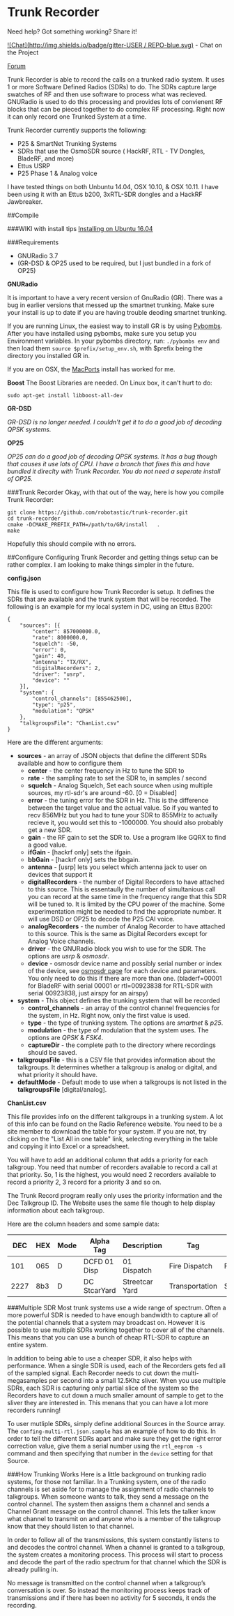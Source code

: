 

Trunk Recorder
=================
Need help? Got something working? Share it!

[![Chat](http://img.shields.io/badge/gitter-USER / REPO-blue.svg)]( https://gitter.im/trunk-recorder/Lobby?utm_source=share-link&utm_medium=link&utm_campaign=share-link) - Chat on the Project

[ Forum](https://groups.google.com/d/forum/trunk-recorder)

Trunk Recorder is able to record the calls on a trunked radio system. It uses 1 or more Software Defined Radios (SDRs) to do. The SDRs capture large swatches of RF and then use software to process what was recieved. GNURadio is used to do this processing and provides lots of convienent RF blocks that can be pieced together to do complex RF processing. Right now it can only record one Trunked System at a time.

Trunk Recorder currently supports the following:
 - P25 & SmartNet Trunking Systems
 - SDRs that use the OsmoSDR source ( HackRF, RTL - TV Dongles, BladeRF, and more)
 - Ettus USRP
 - P25 Phase 1 & Analog voice
 
I have tested things on both Unbuntu 14.04, OSX 10.10, & OSX 10.11. I have been using it with an Ettus b200, 3xRTL-SDR dongles and a HackRF Jawbreaker.

##Compile

###WIKI with install tips
 [Installing on Ubuntu 16.04](https://github.com/robotastic/trunk-recorder/wiki)

###Requirements
 - GNURadio 3.7
 - (GR-DSD & OP25 used to be required, but I just bundled in a fork of OP25)
  
**GNURadio**

It is important to have a very recent version of GnuRadio (GR). There was a bug in earlier versions that messed up the smartnet trunking. Make sure your install is up to date if you are having trouble deoding smartnet trunking.

If you are running Linux, the easiest way to install GR is by using [Pybombs](http://gnuradio.org/redmine/projects/pybombs/wiki). After you have installed using pybombs, make sure you setup you Environment variables. In your pybombs directory, run: `./pybombs env` and then load them `source $prefix/setup_env.sh`, with $prefix being the directory you installed GR in.

If you are on OSX, the [MacPorts](https://gnuradio.org/redmine/projects/gnuradio/wiki/MacInstall) install has worked for me.

**Boost**
The Boost Libraries are needed. On Linux box, it can't hurt to do:
```
sudo apt-get install libboost-all-dev
```

**GR-DSD**

*GR-DSD is no longer needed. I couldn't get it to do a good job of decoding QPSK systems.*

**OP25**

*OP25 can do a good job of decoding QPSK systems. It has a bug though that causes it use lots of CPU. I have a branch that fixes this and have bundled it direclty with Trunk Recorder. You do not need a seperate install of OP25.*

###Trunk Recorder
Okay, with that out of the way, here is how you compile Trunk Recorder:
```
git clone https://github.com/robotastic/trunk-recorder.git
cd trunk-recorder
cmake -DCMAKE_PREFIX_PATH=/path/to/GR/install   .
make 
```
Hopefully this should compile with no errors.

##Configure
Configuring Trunk Recorder and getting things setup can be rather complex. I am looking to make things simpler in the future.

**config.json**

This file is used to configure how Trunk Recorder is setup. It defines the SDRs that are available and the trunk system that will be recorded. The following is an example for my local system in DC, using an Ettus B200:

```
{
    "sources": [{
        "center": 857000000.0,
        "rate": 8000000.0,
        "squelch": -50,
        "error": 0,
        "gain": 40,
        "antenna": "TX/RX",
        "digitalRecorders": 2,
        "driver": "usrp",
        "device": ""
    }],
    "system": {
        "control_channels": [855462500],
        "type": "p25",
        "modulation": "QPSK"
    },
    "talkgroupsFile": "ChanList.csv"
}
```
Here are the different arguments:
 - **sources** - an array of JSON objects that define the different SDRs available and how to configure them
   - **center** - the center frequency in Hz to tune the SDR to
   - **rate** - the sampling rate to set the SDR to, in samples / second
   - **squelch** - Analog Squelch, Set each source when using multiple sources, my rtl-sdr's are around -60. [0 = Disabled]
   - **error** - the tuning error for the SDR in Hz. This is the difference between the target value and the actual value. So if you wanted to recv 856MHz but you had to tune your SDR to 855MHz to actually recieve it, you would set this to -1000000. You should also probably get a new SDR.
   - **gain** - the RF gain to set the SDR to. Use a program like GQRX to find a good value.
   - **ifGain** - [hackrf only] sets the ifgain.
   - **bbGain** - [hackrf only] sets the bbgain.
   - **antenna** - [usrp] lets you select which antenna jack to user on devices that support it
   - **digitalRecorders** - the number of Digital Recorders to have attached to this source. This is essentaully the number of simultanious call you can record at the same time in the frequency range that this SDR will be tuned to. It is limited by the CPU power of the machine. Some experimentation might be needed to find the appropriate number. It will use DSD or OP25 to decode the P25 CAI voice.
   - **analogRecorders** - the number of Analog Recorder to have attached to this source. This is the same as Digital Recorders except for Analog Voice channels.
   - **driver** - the GNURadio block you wish to use for the SDR. The options are *usrp* & *osmosdr*.
   - **device** - osmosdr device name and possibly serial number or index of the device, see [osmosdr page](http://sdr.osmocom.org/trac/wiki/GrOsmoSDR) for each device and parameters. You only need to do this if there are more than one. (bladerf=00001 for BladeRF with serial 00001 or rtl=00923838 for RTL-SDR with serial 00923838, just airspy for an airspy)
 - **system** - This object defines the trunking system that will be recorded
   - **control_channels** - an array of the control channel frequencies for the system, in Hz. Right now, only the first value is used.
   - **type** - the type of trunking system. The options are *smartnet* & *p25*.
   - **modulation** - the type of modulation that the system uses. The options are *QPSK* & *FSK4*.
   - **captureDir** - the complete path to the directory where recordings should be saved. 
 - **talkgroupsFile** - this is a CSV file that provides information about the talkgroups. It determines whether a talkgroup is analog or digital, and what priority it should have. 
 - **defaultMode** - Default mode to use when a talkgroups is not listed in the **talkgroupsFile** [digital/analog].

**ChanList.csv**

This file provides info on the different talkgroups in a trunking system. A lot of this info can be found on the Radio Reference website. You need to be a site member to download the table for your system. If you are not, try clicking on the "List All in one table" link, selecting everything in the table and copying it into Excel or a spreadsheet.

You will have to add an additional column that adds a priority for each talkgroup. You need that number of recorders available to record a call at that priority. So, 1 is the highest, you would need 2 recorders available to record a priority 2, 3 record for a priority 3 and so on.

The Trunk Record program really only uses the priority information and the Dec Talkgroup ID. The Website uses the same file though to help display information about each talkgroup.

Here are the column headers and some sample data:

| DEC |	HEX |	Mode |	Alpha Tag	| Description	| Tag |	Group | Priority |
|-----|-----|------|-----------|-------------|-----|-------|----------|
|101	| 065	| D	| DCFD 01 Disp	| 01 Dispatch |	Fire Dispatch |	Fire | 1 |
|2227 |	8b3	| D	| DC StcarYard	| Streetcar Yard |	Transportation |	Services | 3 | 

###Multiple SDR
Most trunk systems use a wide range of spectrum. Often a more powerful SDR is needed to have enough bandwidth to capture all of the potential channels that a system may broadcast on. However it is possible to use multiple SDRs working together to cover all of the channels. This means that you can use a bunch of cheap RTL-SDR to capture an entire system. 

In addition to being able to use a cheaper SDR, it also helps with performance. When a single SDR is used, each of the Recorders gets fed all of the sampled signal. Each Recorder needs to cut down the multi-megasamples per second into a small 12.5Khz sliver. When you use multiple SDRs, each SDR is capturing only partial slice of the system so the Recorders have to cut down a much smaller amount of sample to get to the sliver they are interested in. This menans that you can have a lot more recorders running!

To user mutliple SDRs, simply define additional Sources in the Source array. The `confing-multi-rtl.json.sample` has an example of how to do this. In order to tell the different SDRs apart and make sure they get the right error correction value, give them a serial number using the `rtl_eeprom -s` command and then specifying that number in the `device` setting for that Source.

###How Trunking Works
Here is a little background on trunking radio systems, for those not familiar. In a Trunking system, one of the radio channels is set aside for to manage the assignment of radio channels to talkgroups. When someone wants to talk, they send a message on the control channel. The system then assigns them a channel and sends a Channel Grant message on the control channel. This lets the talker know what channel to transmit on and anyone who is a member of the talkgroup know that they should listen to that channel.

In order to follow all of the transmissions, this system constantly listens to and decodes the control channel. When a channel is granted to a talkgroup, the system creates a monitoring process. This process will start to process and decode the part of the radio spectrum for that channel which the SDR is already pulling in.

No message is transmitted on the control channel when a talkgroup’s conversation is over. So instead the monitoring process keeps track of transmissions and if there has been no activity for 5 seconds, it ends the recording.




